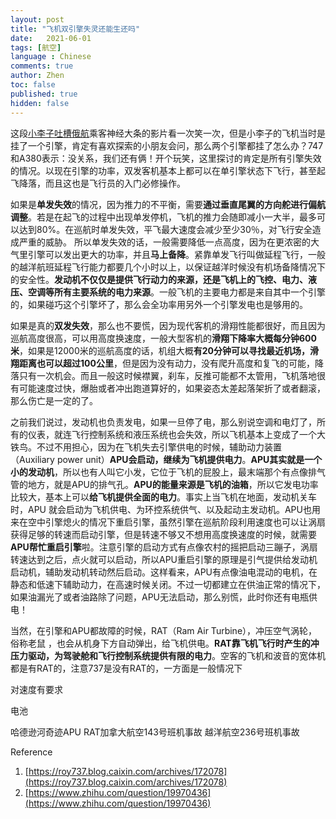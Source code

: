```yaml
---
layout: post
title: "飞机双引擎失灵还能生还吗"
date:   2021-06-01
tags: [航空]
language : Chinese
comments: true
author: Zhen
toc: false
published: true
hidden: false
---
```

这段[小李子吐槽俄航](https://youtu.be/oR7rhzdKX9M)乘客神经大条的影片看一次笑一次，但是小李子的飞机当时是挂了一个引擎，肯定有喜欢探索的小朋友会问，那么两个引擎都挂了怎么办？747和A380表示：没关系，我们还有俩！开个玩笑，这里探讨的肯定是所有引擎失效的情况。以现在引擎的功率，双发客机基本上都可以在单引擎状态下飞行，甚至起飞降落，而且这也是飞行员的入门必修操作。

如果是**单发失效**的情况，因为推力的不平衡，需要**通过垂直尾翼的方向舵进行偏航调整**。若是在起飞的过程中出现单发停机，飞机的推力会随即减小一大半，最多可以达到80%。在巡航时单发失效，平飞最大速度会减少至少30％，对飞行安全造成严重的威胁。 所以单发失效的话，一般需要降低一点高度，因为在更浓密的大气里引擎可以发出更大的功率，并且**马上备降**。紧靠单发飞行叫做延程飞行，一般的越洋航班延程飞行能力都要几个小时以上，以保证越洋时候没有机场备降情况下的安全性。**发动机不仅仅是提供飞行动力的来源，还是飞机上的飞控、电力、液压、空调等所有主要系统的电力来源**。一般飞机的主要电力都是来自其中一个引擎的，如果碰巧这个引擎坏了，那么会全功率用另外一个引擎发电也是够用的。

如果是真的**双发失效**，那么也不要慌，因为现代客机的滑翔性能都很好，而且因为巡航高度很高，可以用高度换速度，一般大型客机的**滑翔下降率大概每分钟600米**，如果是12000米的巡航高度的话，机组大概**有20分钟可以寻找最近机场，滑翔距离也可以超过100公里**，但是因为没有动力，没有爬升高度和复飞的可能，降落只有一次机会。而且一般这时候襟翼，刹车，反推可能都不太管用，飞机落地很有可能速度过快，爆胎或者冲出跑道算好的，如果姿态太差起落架折了或者翻滚，那么伤亡是一定的了。

之前我们说过，发动机也负责发电，如果一旦停了电，那么别说空调和电灯了，所有的仪表，就连飞行控制系统和液压系统也会失效，所以飞机基本上变成了一个大铁鸟。不过不用担心，因为在飞机失去引擎供电的时候，辅助动力装置（Auxiliary power unit）**APU会启动，继续为飞机提供电力**。**APU其实就是一个小的发动机**，所以也有人叫它小发，它位于飞机的屁股上，最末端那个有点像排气管的地方，就是APU的排气孔。**APU的能量来源是飞机的油箱**，所以它发电功率比较大，基本上可以**给飞机提供全面的电力**。事实上当飞机在地面，发动机关车时，APU 就会启动为飞机供电、为环控系统供气、以及起动主发动机。APU也用来在空中引擎熄火的情况下重启引擎，虽然引擎在巡航阶段利用速度也可以让涡扇获得足够的转速而启动引擎，但是转速不够又不想用高度换速度的时候，就需要**APU帮忙重启引擎**啦。注意引擎的启动方式有点像农村的摇把启动三蹦子，涡扇转速达到之后，点火就可以启动，所以APU重启引擎的原理是引气提供给发动机启动机，辅助发动机转动然后启动。这样看来，APU有点像油电混动的电机，在静态和低速下辅助动力，在高速时候关闭。不过一切都建立在供油正常的情况下，如果油漏光了或者油路除了问题，APU无法启动，那么别慌，此时你还有电瓶供电！


当然，在引擎和APU都故障的时候，RAT（Ram Air Turbine），冲压空气涡轮，俗称老鼠 ，也会从机身下方自动弹出，给飞机供电。**RAT靠飞机飞行时产生的冲压力驱动，为驾驶舱和飞行控制系统提供有限的电力**。空客的飞机和波音的宽体机都是有RAT的，注意737是没有RAT的，一方面是一般情况下

对速度有要求

电池

哈德逊河奇迹APU
RAT加拿大航空143号班机事故
越洋航空236号班机事故


Reference

 1. [https://roy737.blog.caixin.com/archives/172078](https://roy737.blog.caixin.com/archives/172078)
 2. [https://www.zhihu.com/question/19970436](https://www.zhihu.com/question/19970436)

<!--stackedit_data:
eyJoaXN0b3J5IjpbLTQ4MjExNDE3NiwxMDcyODg0NjIxLDE1OD
I5MTgwNTUsMTk4MjExOTE1NiwxNTkyNDgxMzg4LC00MjI3OTEy
NTcsMTI4ODU1ODYzMSwxNzkxNTk5OCw1ODU4MzM0MDgsLTEzMj
Y0MzEyNTcsMTkxNTgyMDAxMSw2MTU5ODc2NTIsNjA0MjE2Mjc3
LC0xNjc5OTc0OTQxXX0=
-->